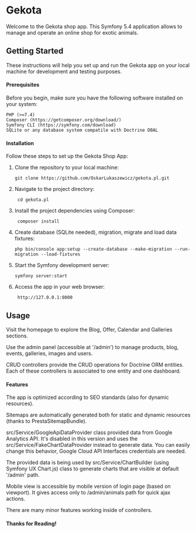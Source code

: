 <h1>Gekota</h1>

Welcome to the Gekota shop app. This Symfony 5.4 application allows to manage and operate an online shop for exotic animals.

<h2>Getting Started</h2>

These instructions will help you set up and run the Gekota app on your local machine for development and testing purposes.

<h4>Prerequisites</h4>

Before you begin, make sure you have the following software installed on your system:

    PHP (>=7.4)
    Composer (https://getcomposer.org/download/)
    Symfony CLI (https://symfony.com/download)
    SQLite or any database system compatile with Doctrine DBAL

<h4>Installation</h4>

Follow these steps to set up the Gekota Shop App:

1. Clone the repository to your local machine:
   
       git clone https://github.com/OskarLukaszewicz/gekota.pl.git
   
2. Navigate to the project directory:

        cd gekota.pl

3. Install the project dependencies using Composer:

        composer install

4. Create database (SQLite needed), migration, migrate and load data fixtures:

       php bin/console app:setup --create-database --make-migration --run-migration --load-fixtures

5. Start the Symfony development server:

       symfony server:start

6. Access the app in your web browser:

        http://127.0.0.1:8000

<h2>Usage</h2>

Visit the homepage to explore the Blog, Offer, Calendar and Galleries sections.

Use the admin panel (accessible at '/admin') to manage products, blog, events, galleries, images and users.

CRUD controllers provide the CRUD operations for Doctrine ORM entities. Each of these controllers is associated to one entity and one dashboard.

<h4>Features</h4>

The app is optimized according to SEO standards (also for dynamic resources).

Sitemaps are automatically generated both for static and dynamic resources (thanks to PrestaSitemapBundle).

src/Service/GoogleApiDataProvider class provided data from Google Analytics API. It's disabled in this version and uses the src/Service/FakeChartDataProvider instead to generate data. You can easily change this behavior, Google Cloud API Interfaces credentials are needed.

The provided data is being used by src/Service/ChartBuilder (using Symfony UX Chart.js) class to generate charts that are visible at default '/admin' path.

Mobile view is accessible by mobile version of login page (based on viewport). It gives access only to /admin/animals path for quick ajax actions.
 
There are many minor features working inside of controllers.


<h4>Thanks for Reading!<h4>
